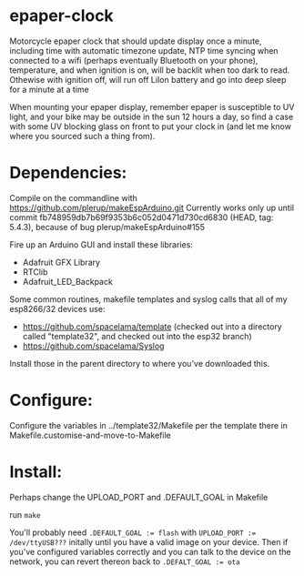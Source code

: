 # epaper-clock
Motorcycle epaper clock that should update display once a minute, including time with automatic timezone update, NTP time syncing when connected to a wifi (perhaps eventually Bluetooth on your phone), temperature, and when ignition is on, will be backlit when too dark to read.  Othewise with ignition off, will run off LiIon battery and go into deep sleep for a minute at a time

When mounting your epaper display, remember epaper is susceptible to UV light, and your bike may be outside in the sun 12 hours a day, so find a case with some UV blocking glass on front to put your clock in (and let me know where you sourced such a thing from).

# Dependencies:

Compile on the commandline with https://github.com/plerup/makeEspArduino.git Currently works only up until commit fb748959db7b69f9353b6c052d0471d730cd6830 (HEAD, tag: 5.4.3), because of bug plerup/makeEspArduino#155

Fire up an Arduino GUI and install these libraries:
 - Adafruit GFX Library
 - RTClib
 - Adafruit_LED_Backpack

Some common routines, makefile templates and syslog calls that all of my esp8266/32 devices use:
 - https://github.com/spacelama/template (checked out into a directory called "template32", and checked out into the esp32 branch)
 - https://github.com/spacelama/Syslog

Install those in the parent directory to where you've downloaded this.

# Configure:
Configure the variables in ../template32/Makefile per the template there in Makefile.customise-and-move-to-Makefile

# Install:
Perhaps change the UPLOAD_PORT and .DEFAULT_GOAL in Makefile

run `make`

You'll probably need `.DEFAULT_GOAL := flash` with `UPLOAD_PORT := /dev/ttyUSB???` initally until you have a valid image on your device.  Then if you've configured variables correctly and you can talk to the device on the network, you can revert thereon back to `.DEFALT_GOAL := ota`
